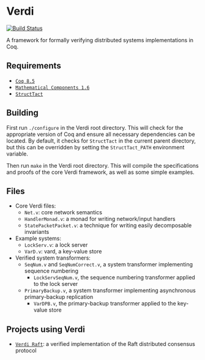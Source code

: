 Verdi
=====

[![Build Status](https://api.travis-ci.org/uwplse/verdi.svg?branch=master)](https://travis-ci.org/uwplse/verdi)

A framework for formally verifying distributed systems implementations in Coq.

Requirements
------------

 - [`Coq 8.5`](https://coq.inria.fr/download)
 - [`Mathematical Components 1.6`](http://math-comp.github.io/math-comp/)
 - [`StructTact`](https://github.com/uwplse/StructTact)

Building
--------

First run `./configure` in the Verdi root directory.  This will check
for the appropriate version of Coq and ensure all necessary
dependencies can be located. By default, it checks for `StructTact` in
the current parent directory, but this can be overridden by setting
the `StructTact_PATH` environment variable.

Then run `make` in the Verdi root directory.  This will compile the
specifications and proofs of the core Verdi framework, as well as some
simple examples.

Files
-----

- Core Verdi files:
    - `Net.v`: core network semantics
    - `HandlerMonad.v`: a monad for writing network/input handlers
    - `StatePacketPacket.v`: a technique for writing easily decomposable
    invariants
- Example systems:
    - `LockServ.v`: a lock server
    - `VarD.v`: vard, a key-value store
- Verified system transformers:
    - `SeqNum.v` and `SeqNumCorrect.v`, a system transformer
      implementing sequence numbering
      - `LockServSeqNum.v`, the sequence numbering transformer
         applied to the lock server
    - `PrimaryBackup.v`, a system transformer implementing asynchronous
      primary-backup replication
      - `VarDPB.v`, the primary-backup transformer applied to the
        key-value store

Projects using Verdi
--------------------

- [`Verdi Raft`](https://github.com/uwplse/verdi-raft): a verified implementation of the Raft distributed consensus protocol
